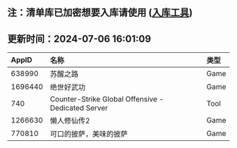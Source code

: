 ## 注：清单库已加密想要入库请使用 ([入库工具](https://github.com/BlankTMing/ManifestAutoUpdate/releases))

## 更新时间：2024-07-06 16:01:09
| AppID | 名称 | 类型  |
| :-------------------- | :----------------------------- | :----------- |
| 638990 | 苏醒之路| Game |
| 1696440 | 绝世好武功| Game |
| 740 | Counter-Strike Global Offensive - Dedicated Server| Tool |
| 1266630 | 懒人修仙传2| Game |
| 770810 | 可口的披萨，美味的披萨| Game |
